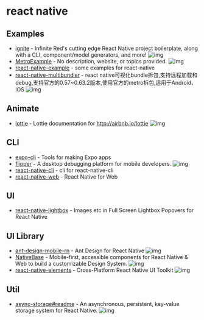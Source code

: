 # react native


## Examples

- [ignite](https://github.com/infinitered/ignite) - Infinite Red's cutting edge React Native project boilerplate, along with a CLI, component/model generators, and more! ![img](https://img.shields.io/github/stars/infinitered/ignite)
- [MetroExample](https://github.com/yxyhail/MetroExample) - No description, website, or topics provided. ![img](https://img.shields.io/github/stars/yxyhail/MetroExample)
- [react-native-example](https://github.com/FunnyLiu/react-native-example) - some examples for react-native
- [react-native-multibundler](https://github.com/smallnew/react-native-multibundler) - react native可视化bundle拆包,支持远程加载和debug,支持官方的0.57~0.63.2版本,使用官方的metro拆包,适用于Android、iOS ![img](https://img.shields.io/github/stars/smallnew/react-native-multibundler)


## Animate

- [lottie](https://github.com/airbnb/lottie) - Lottie documentation for <a href="http://airbnb.io/lottie" rel="nofollow">http://airbnb.io/lottie</a> ![img](https://img.shields.io/github/stars/airbnb/lottie)


## CLI

- [expo-cli](https://github.com/expo/expo-cli) - Tools for making Expo apps
- [flipper](https://github.com/facebook/flipper) - A desktop debugging platform for mobile developers. ![img](https://img.shields.io/github/stars/facebook/flipper)
- [react-native-cli](https://www.npmjs.com/package/react-native-cli) - cli for react-native-cli
- [react-native-web](https://github.com/necolas/react-native-web) - React Native for Web


## UI

- [react-native-lightbox](https://github.com/oblador/react-native-lightbox) - Images etc in Full Screen Lightbox Popovers for React Native


## UI Library

- [ant-design-mobile-rn](https://github.com/ant-design/ant-design-mobile-rn) - Ant Design for React Native ![img](https://img.shields.io/github/stars/ant-design/ant-design-mobile-rn)
- [NativeBase](https://github.com/GeekyAnts/NativeBase) - Mobile-first, accessible components for React Native &amp; Web to build a customizable Design System. ![img](https://img.shields.io/github/stars/GeekyAnts/NativeBase)
- [react-native-elements](https://github.com/react-native-elements/react-native-elements) - Cross-Platform React Native UI Toolkit ![img](https://img.shields.io/github/stars/react-native-elements/react-native-elements)


## Util

- [async-storage#readme](https://github.com/react-native-async-storage/async-storage#readme) - An asynchronous, persistent, key-value storage system for React Native. ![img](https://img.shields.io/github/stars/react-native-async-storage/async-storage#readme)